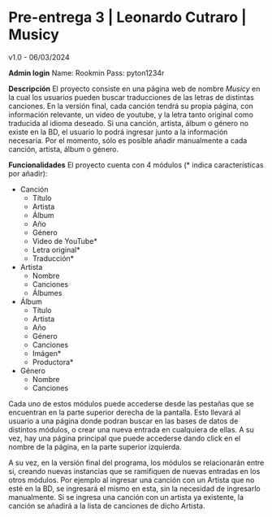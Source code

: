 # Pre-entrega 3 | Leonardo Cutraro | Musicy
v1.0 - 06/03/2024

**Admin login**
Name: Rookmin
Pass: pyton1234r

**Descripción**
El proyecto consiste en una página web de nombre *Musicy* en la cual los usuarios pueden buscar traducciones de las letras de distintas canciones. En la versión final, cada canción tendrá su propia página, con información relevante, un video de youtube, y la letra tanto original como traducida al idioma deseado. Si una canción, artista, álbum o género no existe en la BD, el usuario lo podrá ingresar junto a la información necesaria. Por el momento, sólo es posible añadir manualmente a cada canción, artista, álbum o género.

**Funcionalidades**
El proyecto cuenta con 4 módulos (* indica características por añadir):

- Canción
    - Título
    - Artista
    - Álbum
    - Año
    - Género
    - Video de YouTube*
    - Letra original*
    - Traducción*
- Artista
    - Nombre
    - Canciones
    - Álbumes
- Álbum
    - Título
    - Artista
    - Año
    - Género
    - Canciones
    - Imágen*
    - Productora*
- Género
    - Nombre
    - Canciones

Cada uno de estos módulos puede accederse desde las pestañas que se encuentran en la parte superior derecha de la pantalla. Esto llevará al usuario a una página donde podran buscar en las bases de datos de distintos módulos, o crear una nueva entrada en cualquiera de ellas. A su vez, hay una página principal que puede accederse dando click en el nombre de la página, en la parte superior izquierda.

A su vez, en la versión final del programa, los módulos se relacionarán entre si, creando nuevas instancias que se ramifiquen de nuevas entradas en los otros módulos. Por ejemplo al ingresar una canción con un Artista que no esté en la BD, se ingresará el mismo en esta, sin la necesidad de ingresarlo manualmente. Si se ingresa una canción con un artista ya existente, la canción se añadirá a la lista de canciones de dicho Artista.
